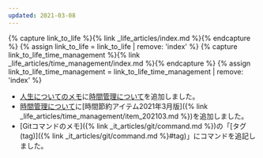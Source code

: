 ```yaml
---
updated: 2021-03-08
---
```

{% capture link_to_life %}{% link _life_articles/index.md %}{% endcapture %}
{% assign link_to_life = link_to_life | remove: 'index' %}
{% capture link_to_life_time_management %}{% link _life_articles/time_management/index.md %}{% endcapture %}
{% assign link_to_life_time_management = link_to_life_time_management | remove: 'index' %}

- [人生についてのメモ]({{link_to_life}})に[時間管理について]({{link_to_life_time_management}})を追加しました。
- [時間管理について]({{link_to_life_time_management}})に[時間節約アイテム2021年3月版]({% link _life_articles/time_management/item_202103.md %})を追加しました。
- [Gitコマンドのメモ]({% link _it_articles/git/command.md %})の「[タグ(tag)]({% link _it_articles/git/command.md %}#tag)」にコマンドを追記しました。